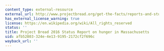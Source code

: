 ```yaml
---
content_type: external-resource
external_url: http://www.projectbread.org/get-the-facts/reports-and-studies/
has_external_license_warning: true
license: https://en.wikipedia.org/wiki/All_rights_reserved
status: ''
title: Project Bread 2016 Status Report on hunger in Massachusetts
uid: afb52803-324e-4e13-9195-2172cf2f696c
wayback_url: ''
---
```

